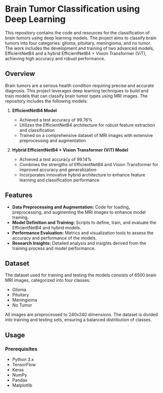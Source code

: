 # Brain Tumor Classification using Deep Learning

This repository contains the code and resources for the classification of brain tumors using deep learning models. The project aims to classify brain tumors into four categories: glioma, pituitary, meningioma, and no tumor. The work includes the development and training of two advanced models, EfficientNetB4 and a hybrid EfficientNetB4 + Vision Transformer (ViT), achieving high accuracy and robust performance.

## Overview

Brain tumors are a serious health condition requiring precise and accurate diagnosis. This project leverages deep learning techniques to build and train models that can classify brain tumor types using MRI images. The repository includes the following models:

1. **EfficientNetB4 Model**
   - Achieved a test accuracy of 99.76%
   - Utilizes the EfficientNetB4 architecture for robust feature extraction and classification
   - Trained on a comprehensive dataset of MRI images with extensive preprocessing and augmentation

2. **Hybrid EfficientNetB4 + Vision Transformer (ViT) Model**
   - Achieved a test accuracy of 99.14%
   - Combines the strengths of EfficientNetB4 and Vision Transformer for improved accuracy and generalization
   - Incorporates innovative hybrid architecture to enhance feature learning and classification performance

## Features

- **Data Preprocessing and Augmentation:** Code for loading, preprocessing, and augmenting the MRI images to enhance model training.
- **Model Definition and Training:** Scripts to define, train, and evaluate the EfficientNetB4 and hybrid models.
- **Performance Evaluation:** Metrics and visualization tools to assess the accuracy and performance of the models.
- **Research Insights:** Detailed analysis and insights derived from the training process and model performance.

## Dataset

The dataset used for training and testing the models consists of 6500 brain MRI images, categorized into four classes:
- Glioma
- Pituitary
- Meningioma
- No Tumor

All images are preprocessed to 240x240 dimensions. The dataset is divided into training and testing sets, ensuring a balanced distribution of classes.

## Usage

### Prerequisites

- Python 3.x
- TensorFlow
- Keras
- NumPy
- Pandas
- Matplotlib
